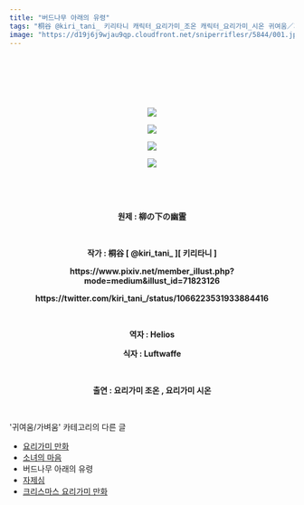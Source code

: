 ```yaml
---
title: "버드나무 아래의 유령"
tags: "桐谷 @kiri_tani_ 키리타니 캐릭터_요리가미_조온 캐릭터_요리가미_시온 귀여움／가벼움"
image: "https://d19j6j9wjau9qp.cloudfront.net/sniperriflesr/5844/001.jpg"
---
```

<div class="article">
<p style="text-align: center;"><b><br/></b></p>
<p style="text-align: center;"><b><br/></b></p>
<p style="text-align: center;"><b></b><br/></p>
<p style="text-align: center;"><img src="{{ site.imgserver8 }}/sniperriflesr/5844/001.jpg"/></p>
<p style="text-align: center;"><b></b></p>
<p style="text-align: center;"><img src="{{ site.imgserver8 }}/sniperriflesr/5844/002.jpg"/></p>
<p style="text-align: center;"><b></b></p>
<p style="text-align: center;"><img src="{{ site.imgserver8 }}/sniperriflesr/5844/003.png"/></p>
<p style="text-align: center;"><b></b></p>
<p style="text-align: center;"><img src="{{ site.imgserver8 }}/sniperriflesr/5844/004.png"/></p>
<p style="text-align: center;"><b><br/></b></p>
<p style="text-align: center;"><b><br/></b></p>
<p style="text-align: center;"><b>원제 : 柳の下の幽霊</b></p>
<p style="text-align: center;"><b><br/></b></p>
<p style="text-align: center;"><b>작가 : 桐谷 [ @kiri_tani_ ][ 키리타니 ]</b></p>
<p style="text-align: center;"><b>https://www.pixiv.net/member_illust.php?mode=medium&amp;illust_id=71823126</b><br/></p>
<p style="text-align: center;"><b>https://twitter.com/kiri_tani_/status/1066223531933884416</b><br/></p>
<p style="text-align: center;"><b><br/></b></p>
<p style="text-align: center;"><b>역자 : Helios</b></p>
<p style="text-align: center;"><b>식자 : Luftwaffe</b></p>
<p style="text-align: center;"><b><br/></b></p>
<p style="text-align: center;"><b>출연 : 요리가미 조온 , 요리가미 시온</b></p>
</div><br/>
<div class="another">
<p>'귀여움/가벼움' 카테고리의 다른 글</p>
<ul>
<li><a href="/sniperriflesr_5846">요리가미 만화</a></li>
<li><a href="/sniperriflesr_5845">소녀의 마음</a></li>
<li>버드나무 아래의 유령</li>
<li><a href="/sniperriflesr_5843">자제심</a></li>
<li><a href="/sniperriflesr_5842">크리스마스 요리가미 만화</a></li>
</ul>
</div><br/>
<div class="comment" id="commentListBlock_5844" style="display: none ">
</div><br/>
<br/>
<p id="refer"></p>
<br/>
